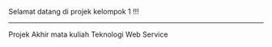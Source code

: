 Selamat datang di projek kelompok 1 !!!

---------------------------------------

Projek Akhir mata kuliah Teknologi Web Service

